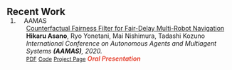 <h2 id="Resent publications" style="margin: 2px 0px -15px;">Recent Work</h2>

<div class="publications">
<ol class="bibliography">

<li>
<div class="pub-row">

  <div class="col-sm-3 abbr" style="position: relative;padding-right: 15px;padding-left: 15px;">
    <!-- <img src="assets/img/teaser_aamas.jpg" class="teaser_aamas img-fluid z-depth-1"> -->
    <abbr class="badge">AAMAS</abbr>
  </div>

  <div class="col-sm-9" style="position: relative;padding-right: 15px;padding-left: 20px;">
    <div class="title"><a href="https://arxiv.org/abs/2305.11465">Counterfactual Fairness Filter for Fair-Delay Multi-Robot Navigation</a></div>
    <div class="author"><strong>Hikaru Asano</strong>, Ryo Yonetani, Mai Nishimura, Tadashi Kozuno</div>
    <div class="periodical"><em>International Conference on Autonomous Agents and Multiagent Systems <strong>(AAMAS)</strong>, 2020.</em></div>
    <div class="links">
      <a href="https://arxiv.org/abs/2305.11465" class="btn btn-sm z-depth-0" role="button" target="_blank" style="font-size:12px;">PDF</a>
      <a href="https://github.com/omron-sinicx/ncf2" class="btn btn-sm z-depth-0" role="button" target="_blank" style="font-size:12px;">Code</a>
      <a href="https://omron-sinicx.github.io/ncf2/" class="btn btn-sm z-depth-0" role="button" target="_blank" style="font-size:12px;">Project Page</a>
      <!-- <a href="https://dblp.uni-trier.de/rec/conf/cvpr/LiuSLSS20.html?view=bibtex" class="btn btn-sm z-depth-0" role="button" target="_blank" style="font-size:12px;">BibTex</a> -->
      <strong><i style="color:#e74d3c">Oral Presentation</i></strong>
    </div>
  </div>
</div>
</li>
  
<br>

</ol>
</div>
